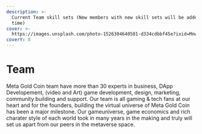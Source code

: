 ```yaml
---
description: >-
  Current Team skill sets (New members with new skill sets will be added time 2
  time)
cover: >-
  https://images.unsplash.com/photo-1526304640581-d334cdbbf45e?ixid=MnwxMjA3fDB8MHxwaG90by1wYWdlfHx8fGVufDB8fHx8&ixlib=rb-1.2.1&auto=format&fit=crop&w=2970&q=80
coverY: 0
---
```


# Team

Meta Gold Coin team have more than 30 experts in business, DApp Developement, (video and Art) game development, design, marketing, community building and support. Our team is all gaming & tech fans at our heart and for the founders, building the virtual universe of Meta Gold Coin has been a major milestone. Our gameuniverse, game economics and rich charater style of each world took in many years in the making and truly will set us apart from our peers in the metaverse space.
